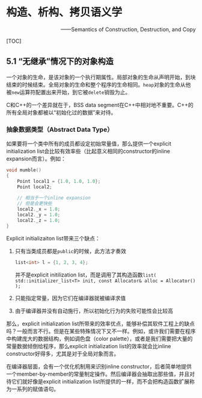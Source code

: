 # 构造、析构、拷贝语义学

<p align="right">——Semantics of Construction, Destruction, and Copy</p>

[TOC]

## 5.1 “无继承”情况下的对象构造

一个对象的生命，是该对象的一个执行期属性。局部对象的生命从声明开始，到块结束的时候结束。全局对象的生命和整个程序的生命相同。`heap`对象的生命从他被`new`运算符配置出来开始，到它被`delete`销毁为止。

C和C++的一个差异就在于，BSS data segment在C++中相对地不重要。C++的所有全局对象都被以“初始化过的数据”来对待。

### 抽象数据类型（Abstract Data Type）

如果要将一个类中所有的成员都设定初始常量值，那么提供一个explicit initialization list会比较有效率些（比起意义相同的constructor的inline expansion而言）。例如：

```c++
void mumble()
{
    Point local1 = {1.0, 1.0, 1.0};
    Point local2;
    
    // 相当于一个inline expansion
    // 但是会更快些
    local2._x = 1.0;
    local2._y = 1.0;
    local2._z = 1.0;
}
```

Explicit initializaiton list带来三个缺点：

1. 只有当类成员都是`public`的时候，此方法才奏效

    ```c++
    list<int> l = {1, 2, 3, 4};
    ```

    并不是explicit initilization list，而是调用了其构造函数`list( std::initializer_list<T> init, const Allocator& alloc = Allocator() );`

2. 只能指定常量，因为它们在编译器就被编译求值

3. 由于编译器并没有自动施行，所以初始化行为的失败可能性会比较高

那么，explicit initialization list所带来的效率优点，能够补偿其软件工程上的缺点吗？一般而言不行。但是在某些特殊情况下又不一样。例如，或许我们需要在程序中构建庞大的数据结构，例如调色盘（color palette），或者是我们需要把大量的常量数据倾倒给程序，那么explicit initialization list的效率就会比inline constructor好得多，尤其是对于全局对象而言。

在编译器层面，会有一个优化机制用来识别inline constructor，后者简单地提供一个member-by-member的常量制定操作。然后编译器会抽取出那些值，并且对待它们就好像是explicit initialization list所提供的一样，而不会把构造函数扩展称为一系列的赋值语句。


